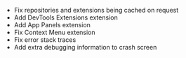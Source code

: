 - Fix repositories and extensions being cached on request
- Add DevTools Extensions extension
- Add App Panels extension
- Fix Context Menu extension
- Fix error stack traces
- Add extra debugging information to crash screen
